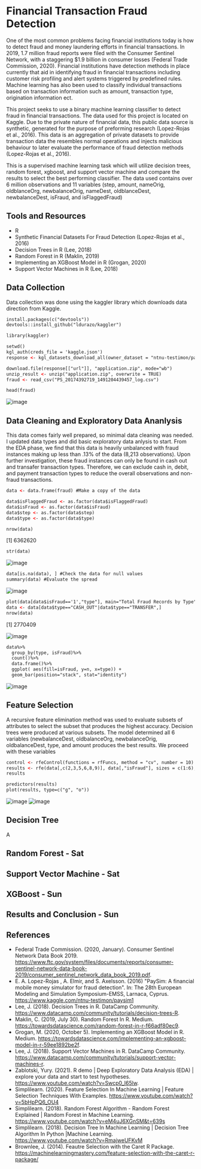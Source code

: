 # Financial Transaction Fraud Detection

One of the most common problems facing financial institutions today is how to detect fraud and money laundering efforts in financial transactions. In 2019, 1.7 million fraud reports were filed with the Consumer Sentinel Network, with a staggering $1.9 billion in consumer losses (Federal Trade Commission, 2020). Financial institutions have detection methods in place currently that aid in identifying fraud in financial transactions including customer risk profiling and alert systems triggered by predefined rules. Machine learning has also been used to classify individual transactions based on transaction information such as amount, transaction type, origination information ect. 

This project seeks to use a binary machine learning classifier to detect fraud in financial transactions. The data used for this project is located on Kaggle. Due to the private nature of financial data, this public data source is synthetic, generated for the purpose of preforming research (Lopez-Rojas et al., 2016). This data is an aggregation of private datasets to provide transaction data the resembles normal operations and injects malicious behaviour to later evaluate the performance of fraud detection methods (Lopez-Rojas et al., 2016).

This is a supervised machine learning task which will utilize decision trees, random forest, xgboost, and support vector machine and compare the results to select the best performing classifier. The data used contains over 6 million observations and 11 variables (step, amount, nameOrig, oldblanceOrg, newbalanceOrig, nameDest, oldblanceDest, newbalanceDest, isFraud, and isFlaggedFraud)



## Tools and Resources

- R
- Synthetic Financial Datasets For Fraud Detection (Lopez-Rojas et al., 2016)
- Decision Trees in R (Lee, 2018)
- Random Forest in R (Maklin, 2019)
- Implementing an XGBoost Model in R (Grogan, 2020)
- Support Vector Machines in R (Lee, 2018)

## Data Collection

Data collection was done using the kaggler library which downloads data direction from Kaggle. 

```html
install.packages(c("devtools"))
devtools::install_github("ldurazo/kaggler")

library(kaggler)

setwd()
kgl_auth(creds_file = 'kaggle.json')
response <- kgl_datasets_download_all(owner_dataset = "ntnu-testimon/paysim1")

download.file(response[["url"]], "application.zip", mode="wb")
unzip_result <- unzip("application.zip", overwrite = TRUE)
fraud <- read_csv("PS_20174392719_1491204439457_log.csv")

head(fraud)
```
![image](https://user-images.githubusercontent.com/55027593/116000177-b720ab80-a5b4-11eb-9823-e9a41908361f.png)



## Data Cleaning and Exploratory Data Ananlysis

This data comes fairly well prepared, so minimal data cleaning was needed. I updated data types and did basic exploratory data anlysis to start. From the EDA phase, we find that this data is heavily unbalanced with fraud instances making up less than .13% of the data (8,213 observations). Upon further investigation, these fraud instances can only be found in cash out and transafer transaction types. Therefore, we can exclude cash in, debit, and payment transaction types to reduce the overall observations and non-fraud transactions. 

```html
data <- data.frame(fraud) #Make a copy of the data

data$isFlaggedFraud <- as.factor(data$isFlaggedFraud)
data$isFraud <- as.factor(data$isFraud)
data$step <- as.factor(data$step)
data$type <- as.factor(data$type)
```

```html
nrow(data)
```
[1] 6362620

```html
str(data)
```
![image](https://user-images.githubusercontent.com/55027593/116000463-f13e7d00-a5b5-11eb-8d05-9f0685140914.png)

```html
data[is.na(data), ] #Check the data for null values
summary(data) #Evaluate the spread

```
![image](https://user-images.githubusercontent.com/55027593/116000505-28149300-a5b6-11eb-958f-8f6a7e62fefe.png)             
 
 
 ```html
plot(data[data$isFraud=='1',"type"], main="Total Fraud Records by Type" ) 
data <- data[data$type=="CASH_OUT"|data$type=="TRANSFER",] 
nrow(data)
```
[1] 2770409

![image](https://user-images.githubusercontent.com/55027593/116000845-78d8bb80-a5b7-11eb-9ad8-ceb69e80d4df.png)

```html
data%>%
  group_by(type, isFraud)%>%
  count()%>%
  data.frame()%>%
  ggplot( aes(fill=isFraud, y=n, x=type)) + 
  geom_bar(position="stack", stat="identity")
```
![image](https://user-images.githubusercontent.com/55027593/116000901-ab82b400-a5b7-11eb-8c4b-59a8c9ddb88e.png)



## Feature Selection
A recursive feature elimination method was used to evaluate subsets of attributes to select the subset that produces the highest accuracy. Decision trees were produced at various subsets. The model determined all 6 variables (newbalanceDest, oldbalanceOrg, newbalanceOrig, oldbalanceDest, type, and amount produces the best results. We proceed with these variables

```html
control <- rfeControl(functions = rfFuncs, method = "cv", number = 10)
results <- rfe(data[,c(2,3,5,6,8,9)], data[,"isFraud"], sizes = c(1:6), rfeControl = control, ntree = 10)
results

predictors(results)
plot(results, type=c("g", "o"))
```

![image](https://user-images.githubusercontent.com/55027593/116008479-6459ea80-a5da-11eb-9712-2b261a2a8efe.png)
![image](https://user-images.githubusercontent.com/55027593/116005512-e4795380-a5cc-11eb-885d-916093786904.png)


## Decision Tree
A 


## Random Forest - Sat



## Support Vector Machine - Sat



## XGBoost - Sun




## Results and Conclusion - Sun



## References
- Federal Trade Commission. (2020, January). Consumer Sentinel Network Data Book 2019. https://www.ftc.gov/system/files/documents/reports/consumer-sentinel-network-data-book-2019/consumer_sentinel_network_data_book_2019.pdf. 
- E. A. Lopez-Rojas , A. Elmir, and S. Axelsson. (2016) "PaySim: A financial mobile money simulator for fraud detection". In: The 28th European Modeling and Simulation Symposium-EMSS, Larnaca, Cyprus. https://www.kaggle.com/ntnu-testimon/paysim1
- Lee, J. (2018). Decision Trees in R. DataCamp Community. https://www.datacamp.com/community/tutorials/decision-trees-R. 
- Maklin, C. (2019, July 30). Random Forest In R. Medium. https://towardsdatascience.com/random-forest-in-r-f66adf80ec9. 
- Grogan, M. (2020, October 5). Implementing an XGBoost Model in R. Medium. https://towardsdatascience.com/implementing-an-xgboost-model-in-r-59ee1892be2f. 
- Lee, J. (2018). Support Vector Machines in R. DataCamp Community. https://www.datacamp.com/community/tutorials/support-vector-machines-r. 
- Zablotski, Yury. (2021). R demo | Deep Exploratory Data Analysis (EDA) | explore your data and start to test hypotheses. https://www.youtube.com/watch?v=Swcp0_l65lw.
- Simplilearn. (2020). Feature Selection In Machine Learning | Feature Selection Techniques With Examples. https://www.youtube.com/watch?v=5bHpPQ6_OU4
- Simplilearn. (2018). Random Forest Algorithm - Random Forest Explained | Random Forest in Machine Learning. https://www.youtube.com/watch?v=eM4uJ6XGnSM&t=639s 
- Simplilearn. (2018). Decision Tree In Machine Learning | Decision Tree Algorithm In Python |Machine Learning. https://www.youtube.com/watch?v=RmajweUFKvM
- Brownlee, J. (2014). Feautre Selection with the Caret R Package. https://machinelearningmastery.com/feature-selection-with-the-caret-r-package/
